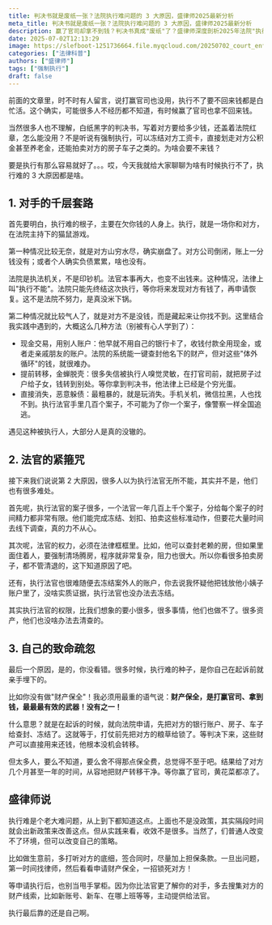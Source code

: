 ```yaml
---
title: 判决书就是废纸一张？法院执行难问题的 3 大原因，盛律师2025最新分析
meta_title: 判决书就是废纸一张？法院执行难问题的 3 大原因，盛律师2025最新分析
description: 赢了官司却拿不到钱？判决书真成"废纸"了？盛律师深度剖析2025年法院"执行难"背后的三大核心原因：1. "老赖"的套路（真穷与假穷）；2. 执行法官的现实困境（案多人少与权限有限）；3. 申请人自己的致命疏忽（没做财产保全）。本文旨在揭示执行真相，并提供防范和应对执行难的最实用策略。
date: 2025-07-02T12:13:29
image: https://slefboot-1251736664.file.myqcloud.com/20250702_court_enforcement_cover.webp
categories: ["法律科普"]
authors: ["盛律师"]
tags: ["强制执行"]
draft: false
---
```


前面的文章里，时不时有人留言，说打赢官司也没用，执行不了要不回来钱都是白忙活。这个确实，可能很多人不经历都不知道，有时候赢了官司也拿不回来钱。

当然很多人也不理解，白纸黑字的判决书，写着对方要给多少钱，还盖着法院红章，怎么能没用？不是听说有强制执行，可以冻结对方工资卡，直接划走对方公积金甚至养老金，还能拍卖对方的房子车子之类的。为啥会要不来钱？

要是执行有那么容易就好了。。。哎，今天我就给大家聊聊为啥有时候执行不了，执行难的 3 大原因都是啥。

## 1. 对手的千层套路

首先要明白，执行难的根子，主要在欠你钱的人身上。执行，就是一场你和对方，在法院主持下的猫鼠游戏。

第一种情况比较无奈，就是对方山穷水尽，确实崩盘了。对方公司倒闭，账上一分钱没有；或者个人确实负债累累，啥也没有。

法院是执法机关，不是印钞机。法官本事再大，也变不出钱来。这种情况，法律上叫"执行不能"。法院只能先终结这次执行，等你将来发现对方有钱了，再申请恢复。这不是法院不努力，是真没米下锅。

第二种情况就比较气人了，就是对方不是没钱，而是藏起来让你找不到。这里结合我实践中遇到的，大概这么几种方法（别被有心人学到了）：

- 现金交易，用别人账户：他早就不用自己的银行卡了，收钱付款全用现金，或者走亲戚朋友的账户。法院的系统能一键查封他名下的财产，但对这些"体外循环"的钱，就很难办。
- 提前转移，金蝉脱壳：很多失信被执行人嗅觉灵敏，在打官司前，就把房子过户给子女，钱转到别处。等你拿到判决书，他法律上已经是个穷光蛋。
- 直接消失，恶意躲债：最粗暴的，就是玩消失。手机关机，微信拉黑，人也找不到。执行法官手里几百个案子，不可能为了你一个案子，像警察一样全国追逃。

遇见这种被执行人，大部分人是真的没辙的。

## 2. 法官的紧箍咒

接下来我们说说第 2 大原因，很多人以为执行法官无所不能，其实并不是，他们也有很多难处。

首先呢，执行法官的案子很多，一个法官一年几百上千个案子，分给每个案子的时间精力都非常有限。他们能完成冻结、划扣、拍卖这些标准动作，但要花大量时间去线下调查，真的力不从心。

其次呢，法官的权力，必须在法律框框里。比如，他可以查封老赖的房，但如果里面住着人，要强制清场腾房，程序就非常复杂，阻力也很大。所以你看很多拍卖房子，都不管清退的，这下知道原因了吧。

还有，执行法官也很难随便去冻结案外人的账户，你去说我怀疑他把钱放他小姨子账户里了，没啥实质证据，执行法官也没办法去冻结。

其实执行法官的权限，比我们想象的要小很多，很多事情，他们也做不了。很多资产，他们也没啥办法去清查的。

## 3. 自己的致命疏忽

最后一个原因，是的，你没看错。很多时候，执行难的种子，是你自己在起诉前就亲手埋下的。

比如你没有做"财产保全"！我必须用最重的语气说：**财产保全，是打赢官司、拿到钱，最最最有效的武器！没有之一！**

什么意思？就是在起诉的时候，就向法院申请，先把对方的银行账户、房子、车子给查封、冻结了。这就等于，打仗前先把对方的粮草给锁了。等判决下来，这些财产可以直接用来还钱，他根本没机会转移。

但太多人，要么不知道，要么舍不得那点保全费，总觉得不至于吧。结果给了对方几个月甚至一年的时间，从容地把财产转移干净。等你赢了官司，黄花菜都凉了。

## 盛律师说

执行难是个老大难问题，从上到下都知道这点。上面也不是没政策，其实隔段时间就会出新政策来改善这点。但从实践来看，收效不是很多。当然了，们普通人改变不了环境，但可以改变自己的策略。

比如做生意前，多打听对方的底细，签合同时，尽量加上担保条款。一旦出问题，第一时间找律师，然后看看申请财产保全，一招锁死对方！

等申请执行后，也别当甩手掌柜。因为你比法官更了解你的对手，多去搜集对方的财产线索，比如新账号、新车、在哪上班等等，主动提供给法官。

执行最后靠的还是自己啊。